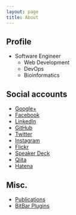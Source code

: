 ```yaml
---
layout: page
title: About
---
```


## Profile

- Software Engineer
    - Web Development
    - DevOps
    - Bioinformatics

## Social accounts

- [Google+](//plus.google.com/+KenjiAkiyama)
- [Facebook](//www.facebook.com/kenji.akiyama)
- [LinkedIn](//www.linkedin.com/in/kenjiakiyama)
- [GitHub](//github.com/artifactsauce)
- [Twitter](//twitter.com/artifactsauce)
- [Instagram](//instagram.com/artifactsauce)
- [Flickr](//www.flickr.com/photos/artifactsauce)
- [Speaker Deck](//speakerdeck.com/artifactsauce)
- [Qiita](//qiita.com/artifactsauce)
- [Hatena](//profile.hatena.ne.jp/artifactsauce/)

## Misc.

- [Publications](/publications)
- [BitBar Plugins](https://getbitbar.com/contributors/artifactsauce)
